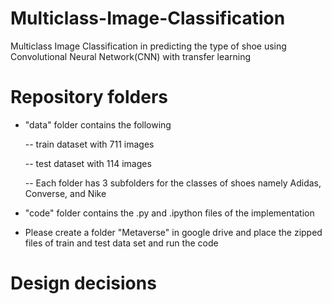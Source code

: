 # Multiclass-Image-Classification

Multiclass Image Classification in predicting the type of shoe using Convolutional Neural Network(CNN) with transfer learning

# Repository folders 

* "data" folder contains the following 

  -- train dataset with 711 images 
  
  -- test dataset with 114 images
  
  -- Each folder has 3 subfolders for the classes of shoes namely Adidas, Converse, and Nike

* "code" folder contains the .py and .ipython files of the implementation

* Please create a folder "Metaverse" in google drive and place the zipped files of train and test data set and run the code 

# Design decisions


